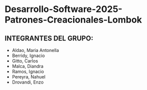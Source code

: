 # Desarrollo-Software-2025-Patrones-Creacionales-Lombok

## INTEGRANTES DEL GRUPO:

-   Aldao, Maria Antonella
-   Berridy, Ignacio
-   Gitto, Carlos
-   Malca, Diandra
-   Ramos, Ignacio
-   Pereyra, Nahuel
-   Drovandi, Enzo
